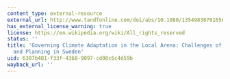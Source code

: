 ```yaml
---
content_type: external-resource
external_url: http://www.tandfonline.com/doi/abs/10.1080/13549830701656960
has_external_license_warning: true
license: https://en.wikipedia.org/wiki/All_rights_reserved
status: ''
title: 'Governing Climate Adaptation in the Local Arena: Challenges of Risk Management
  and Planning in Sweden'
uid: 6307b481-f33f-4368-9097-cd08c6c4d59b
wayback_url: ''
---
```

